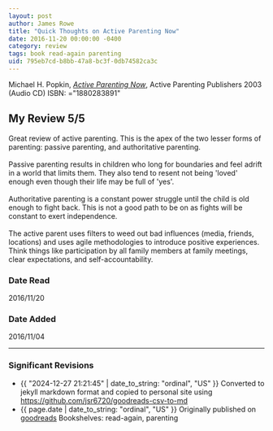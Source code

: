 ```yaml
---
layout: post
author: James Rowe
title: "Quick Thoughts on Active Parenting Now"
date: 2016-11-20 00:00:00 -0400
category: review
tags: book read-again parenting
uid: 795eb7cd-b8bb-47a8-bc3f-0db74582ca3c
---
```


Michael H. Popkin, *[Active Parenting Now](https://www.goodreads.com/book/show/10271427)*,  Active Parenting Publishers 2003 (Audio CD) ISBN: ="1880283891"

## My Review 5/5

Great review of active parenting. This is the apex of the two lesser forms of parenting: passive parenting, and authoritative parenting.<br/><br/>Passive parenting results in children who long for boundaries and feel adrift in a world that limits them. They also tend to resent not being 'loved' enough even though their life may be full of 'yes'.<br/><br/>Authoritative parenting is a constant power struggle until the child is old enough to fight back. This is not a good path to be on as fights will be constant to exert independence. <br/><br/>The active parent uses filters to weed out bad influences (media, friends, locations) and uses agile methodologies to introduce positive experiences. Think things like participation by all family members at family meetings, clear expectations, and self-accountability.

### Date Read
2016/11/20

### Date Added
2016/11/04

---

### Significant Revisions

- {{ "2024-12-27 21:21:45" | date_to_string: "ordinal", "US" }} Converted to jekyll markdown format and copied to personal site using <https://github.com/jsr6720/goodreads-csv-to-md>
- {{ page.date | date_to_string: "ordinal", "US" }} Originally published on [goodreads](https://www.goodreads.com) Bookshelves: read-again, parenting